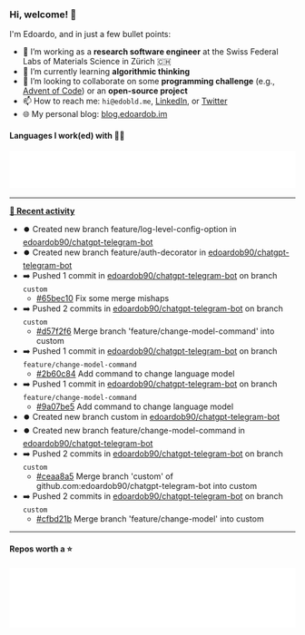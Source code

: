 ### Hi, welcome! 👋 

I'm Edoardo, and in just a few bullet points:

- 🔭 I’m working as a **research software engineer** at the Swiss Federal Labs of Materials Science in Zürich 🇨🇭
- 🌱 I’m currently learning **algorithmic thinking**
- 👯 I’m looking to collaborate on some **programming challenge** (e.g., [Advent of Code](https://github.com/edoardob90/aoc2022)) or an **open-source project**
- 📫 How to reach me: `hi@edobld.me`, [LinkedIn](https://linkedin.com/in/edobld), or [Twitter](https://twitter.com/edobld)
- 🌐 My personal blog: [blog.edoardob.im](https://blog.edoardob.im)

#### Languages I work(ed) with 👨‍💻

<img src="https://github.com/edoardob90/edoardob90/blob/main/.cache/languages.svg">

---

**[📰 Recent activity](https://github.com/edoardob90)**
* ⏺️ Created new branch feature/log-level-config-option in [edoardob90/chatgpt-telegram-bot](https://github.com/edoardob90/chatgpt-telegram-bot)
* ⏺️ Created new branch feature/auth-decorator in [edoardob90/chatgpt-telegram-bot](https://github.com/edoardob90/chatgpt-telegram-bot)
* ➡️ Pushed 1 commit in [edoardob90/chatgpt-telegram-bot](https://github.com/edoardob90/chatgpt-telegram-bot) on branch `custom`
  * [#65bec10](https://github.com/edoardob90/chatgpt-telegram-bot/commit/65bec10) Fix some merge mishaps
* ➡️ Pushed 2 commits in [edoardob90/chatgpt-telegram-bot](https://github.com/edoardob90/chatgpt-telegram-bot) on branch `custom`
  * [#d57f2f6](https://github.com/edoardob90/chatgpt-telegram-bot/commit/d57f2f6) Merge branch &#39;feature/change-model-command&#39; into custom
* ➡️ Pushed 1 commit in [edoardob90/chatgpt-telegram-bot](https://github.com/edoardob90/chatgpt-telegram-bot) on branch `feature/change-model-command`
  * [#2b60c84](https://github.com/edoardob90/chatgpt-telegram-bot/commit/2b60c84) Add command to change language model
* ➡️ Pushed 1 commit in [edoardob90/chatgpt-telegram-bot](https://github.com/edoardob90/chatgpt-telegram-bot) on branch `feature/change-model-command`
  * [#9a07be5](https://github.com/edoardob90/chatgpt-telegram-bot/commit/9a07be5) Add command to change language model
* ⏺️ Created new branch custom in [edoardob90/chatgpt-telegram-bot](https://github.com/edoardob90/chatgpt-telegram-bot)
* ⏺️ Created new branch feature/change-model-command in [edoardob90/chatgpt-telegram-bot](https://github.com/edoardob90/chatgpt-telegram-bot)
* ➡️ Pushed 2 commits in [edoardob90/chatgpt-telegram-bot](https://github.com/edoardob90/chatgpt-telegram-bot) on branch `custom`
  * [#ceaa8a5](https://github.com/edoardob90/chatgpt-telegram-bot/commit/ceaa8a5) Merge branch &#39;custom&#39; of github.com:edoardob90/chatgpt-telegram-bot into custom
* ➡️ Pushed 2 commits in [edoardob90/chatgpt-telegram-bot](https://github.com/edoardob90/chatgpt-telegram-bot) on branch `custom`
  * [#cfbd21b](https://github.com/edoardob90/chatgpt-telegram-bot/commit/cfbd21b) Merge branch &#39;feature/change-model&#39; into custom


---

#### Repos worth a ⭐

<img src="https://github.com/edoardob90/edoardob90/blob/main/.cache/stars.svg">

<!--
- ⚡ Fun fact: ...
- 🤔 I’m looking for help with ...
- 💬 Ask me about ...
-->

